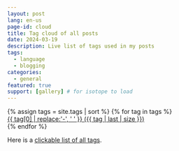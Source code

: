 ```yaml
---
layout: post
lang: en-us
page-id: cloud
title: Tag cloud of all posts
date: 2024-03-19
description: Live list of tags used in my posts
tags:
  - language
  - blogging
categories:
  - general
featured: true
support: [gallery] # for isotope to load
---
```


<!-- based on https://superdevresources.com/tag-cloud-jekyll/ -->
<div id="cloud">
  {% assign tags = site.tags | sort %}
  {% for tag in tags %}
    <div class="site-tag">
      <a href="../../tag/{{ tag | first | slugify }}/"
              style="font-size: {{ tag | last | size  |  times: 30 | plus: 80  }}%">
      {{ tag[0] | replace:'-', ' ' }} ({{ tag | last | size }})
      </a>
    </div>
  {% endfor %}
</div>

<script>
  // init isotope
  var $grid = $('#cloud');
  $grid.isotope({
    percentPosition: true,
    itemSelector: '.site-tag',
    layoutMode: "masonry",
    gutter: 5
  });
</script>

Here is a <a href='{{ "/blog/tags.html" | relative_url }}'>clickable list of all tags</a>.
